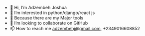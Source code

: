 - 👋 Hi, I’m Adzembeh Joshua
- 👀 I’m interested in python/django/react js
- 🌱 Because there are my Major tools
- 💞️ I’m looking to collaborate on GitHub
- 📫 How to reach me adzembehj@gmail.com, +2349016608852

<!---
Imotechs/Imotechs is a ✨ special ✨ repository because its `README.md` (this file) appears on your GitHub profile.
You can click the Preview link to take a look at your changes.
--->

